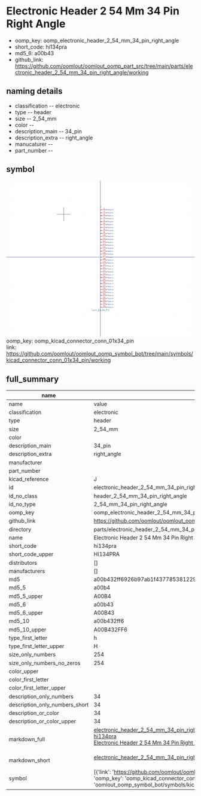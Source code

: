 # Electronic Header 2 54 Mm 34 Pin Right Angle

  
* oomp_key: oomp_electronic_header_2_54_mm_34_pin_right_angle 
* short_code: hi134pra
* md5_6: a00b43  
* github_link: https://github.com/oomlout/oomlout_oomp_part_src/tree/main/parts/electronic_header_2_54_mm_34_pin_right_angle/working  
## naming details
* classification -- electronic
* type -- header
* size -- 2_54_mm
* color -- 
* description_main -- 34_pin
* description_extra -- right_angle
* manucaturer -- 
* part_number -- 



## symbol

![](symbol/0/working/working_600.png)  
oomp_key: oomp_kicad_connector_conn_01x34_pin  
link: https://github.com/oomlout/oomlout_oomp_symbol_bot/tree/main/symbols/kicad_connector_conn_01x34_pin/working  


## full_summary
| name | value | 
| --- | --- | 
| name | value | 
| classification | electronic | 
| type | header | 
| size | 2_54_mm | 
| color |  | 
| description_main | 34_pin | 
| description_extra | right_angle | 
| manufacturer |  | 
| part_number |  | 
| kicad_reference | J | 
| id | electronic_header_2_54_mm_34_pin_right_angle | 
| id_no_class | header_2_54_mm_34_pin_right_angle | 
| id_no_type | 2_54_mm_34_pin_right_angle | 
| oomp_key | oomp_electronic_header_2_54_mm_34_pin_right_angle | 
| github_link | https://github.com/oomlout/oomlout_oomp_part_src/tree/main/parts/electronic_header_2_54_mm_34_pin_right_angle/working | 
| directory | parts/electronic_header_2_54_mm_34_pin_right_angle | 
| name | Electronic Header 2 54 Mm 34 Pin Right Angle | 
| short_code | hi134pra | 
| short_code_upper | HI134PRA | 
| distributors | [] | 
| manufacturers | [] | 
| md5 | a00b432ff6926b97ab1f437785381229 | 
| md5_5 | a00b4 | 
| md5_5_upper | A00B4 | 
| md5_6 | a00b43 | 
| md5_6_upper | A00B43 | 
| md5_10 | a00b432ff6 | 
| md5_10_upper | A00B432FF6 | 
| type_first_letter | h | 
| type_first_letter_upper | H | 
| size_only_numbers | 254 | 
| size_only_numbers_no_zeros | 254 | 
| color_upper |  | 
| color_first_letter |  | 
| color_first_letter_upper |  | 
| description_only_numbers | 34 | 
| description_only_numbers_short | 34 | 
| description_or_color | 34 | 
| description_or_color_upper | 34 | 
| markdown_full | [electronic_header_2_54_mm_34_pin_right_angle](https://github.com/oomlout/oomlout_oomp_part_src/tree/main/parts/electronic_header_2_54_mm_34_pin_right_angle/working)<br>[hi134pra](https://github.com/oomlout/oomlout_oomp_part_src/tree/main/parts/electronic_header_2_54_mm_34_pin_right_angle/working)<br>[Electronic Header 2 54 Mm 34 Pin Right Angle](https://github.com/oomlout/oomlout_oomp_part_src/tree/main/parts/electronic_header_2_54_mm_34_pin_right_angle/working)<br><br> | 
| markdown_short | [electronic_header_2_54_mm_34_pin_right_angle](https://github.com/oomlout/oomlout_oomp_part_src/tree/main/parts/electronic_header_2_54_mm_34_pin_right_angle/working)<br><br> | 
| symbol | [{'link': 'https://github.com/oomlout/oomlout_oomp_symbol_bot/tree/main/symbols/kicad_connector_conn_01x34_pin', 'oomp_key': 'oomp_kicad_connector_conn_01x34_pin', 'directory': 'oomlout_oomp_symbol_bot/symbols/kicad_connector_conn_01x34_pin//working/working.kicad_sym'}] | 
